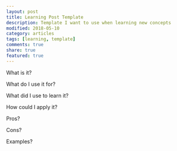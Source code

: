 ```yaml
---
layout: post
title: Learning Post Template
description: Template I want to use when learning new concepts
modified: 2018-05-10
category: articles
tags: [learning, template]
comments: true
share: true
featured: true
---
```


What is it?

What do I use it for?

What did I use to learn it?

How could I apply it?

Pros?

Cons?

Examples?